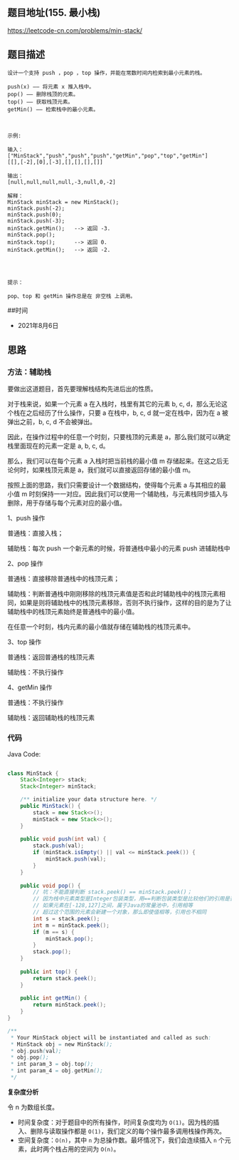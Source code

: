 
## 题目地址(155. 最小栈)

https://leetcode-cn.com/problems/min-stack/

## 题目描述

```
设计一个支持 push ，pop ，top 操作，并能在常数时间内检索到最小元素的栈。

push(x) —— 将元素 x 推入栈中。
pop() —— 删除栈顶的元素。
top() —— 获取栈顶元素。
getMin() —— 检索栈中的最小元素。

 

示例:

输入：
["MinStack","push","push","push","getMin","pop","top","getMin"]
[[],[-2],[0],[-3],[],[],[],[]]

输出：
[null,null,null,null,-3,null,0,-2]

解释：
MinStack minStack = new MinStack();
minStack.push(-2);
minStack.push(0);
minStack.push(-3);
minStack.getMin();   --> 返回 -3.
minStack.pop();
minStack.top();      --> 返回 0.
minStack.getMin();   --> 返回 -2.


 

提示：

pop、top 和 getMin 操作总是在 非空栈 上调用。
```

##时间

- 2021年8月6日

## 思路

### 方法：辅助栈

要做出这道题目，首先要理解栈结构先进后出的性质。

对于栈来说，如果一个元素 a 在入栈时，栈里有其它的元素 b, c, d，那么无论这个栈在之后经历了什么操作，只要 a 在栈中，b, c, d 就一定在栈中，因为在 a 被弹出之前，b, c, d 不会被弹出。

因此，在操作过程中的任意一个时刻，只要栈顶的元素是 a，那么我们就可以确定栈里面现在的元素一定是 a, b, c, d。

那么，我们可以在每个元素 a 入栈时把当前栈的最小值 m 存储起来。在这之后无论何时，如果栈顶元素是 a，我们就可以直接返回存储的最小值 m。

按照上面的思路，我们只需要设计一个数据结构，使得每个元素 a 与其相应的最小值 m 时刻保持一一对应。因此我们可以使用一个辅助栈，与元素栈同步插入与删除，用于存储与每个元素对应的最小值。

1、push 操作

普通栈：直接入栈；

辅助栈：每次 push 一个新元素的时候，将普通栈中最小的元素 push 进辅助栈中

2、pop 操作

普通栈：直接移除普通栈中的栈顶元素；

辅助栈：判断普通栈中刚刚移除的栈顶元素值是否和此时辅助栈中的栈顶元素相同，如果是则将辅助栈中的栈顶元素移除，否则不执行操作，这样的目的是为了让辅助栈中的栈顶元素始终是普通栈中的最小值。

在任意一个时刻，栈内元素的最小值就存储在辅助栈的栈顶元素中。

3、top 操作

普通栈：返回普通栈的栈顶元素

辅助栈：不执行操作

4、getMin 操作

普通栈：不执行操作

辅助栈：返回辅助栈的栈顶元素

### 代码

Java Code:

```java

class MinStack {
    Stack<Integer> stack;
    Stack<Integer> minStack;

    /** initialize your data structure here. */
    public MinStack() {
        stack = new Stack<>();
        minStack = new Stack<>();
    }
    
    public void push(int val) {
        stack.push(val);
        if (minStack.isEmpty() || val <= minStack.peek()) {
            minStack.push(val);
        }
    }
    
    public void pop() {
        // 坑：不能直接判断 stack.peek() == minStack.peek()；
        // 因为栈中元素类型是Integer包装类型，用==判断包装类型是比较他们的引用是否相等
        // 如果元素在[-128,127]之间，属于Java的常量池中，引用相等
        // 超过这个范围的元素会新建一个对象，那么即使值相等，引用也不相同
        int s = stack.peek();
        int m = minStack.peek();
        if (m == s) {
            minStack.pop();
        }
        stack.pop();
    }
    
    public int top() {
        return stack.peek();
    }
    
    public int getMin() {
        return minStack.peek();
    }
}

/**
 * Your MinStack object will be instantiated and called as such:
 * MinStack obj = new MinStack();
 * obj.push(val);
 * obj.pop();
 * int param_3 = obj.top();
 * int param_4 = obj.getMin();
 */

```


**复杂度分析**

令 n 为数组长度。

- 时间复杂度：对于题目中的所有操作，时间复杂度均为 `O(1)`。因为栈的插入、删除与读取操作都是 `O(1)`，我们定义的每个操作最多调用栈操作两次。
- 空间复杂度：`O(n)`，其中 `n` 为总操作数。最坏情况下，我们会连续插入 `n` 个元素，此时两个栈占用的空间为 `O(n)`。


